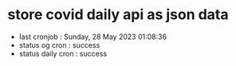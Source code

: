 # store covid daily api as json data

- last cronjob : Sunday, 28 May 2023 01:08:36
- status og cron : success
- status daily cron : success
      
      